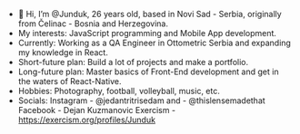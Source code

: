 - 👋 Hi, I’m @Junduk, 26 years old, based in Novi Sad - Serbia, originally from Čelinac - Bosnia and Herzegovina.
- My interests: JavaScript programming and Mobile App development.
- Currently: Working as a QA Engineer in Ottometric Serbia and expanding my knowledge in React.
- Short-future plan: Build a lot of projects and make a portfolio.
- Long-future plan: Master basics of Front-End development and get in the waters of React-Native.
- Hobbies: Photography, football, volleyball, music, etc.
- Socials: 
           Instagram - @jedantritrisedam and 
                     - @thislensemadethat
           Facebook - Dejan Kuzmanovic
           Exercism - https://exercism.org/profiles/Junduk

<!---
Junduk/Junduk is a ✨ special ✨ repository because its `README.md` (this file) appears on your GitHub profile.
You can click the Preview link to take a look at your changes.
--->
